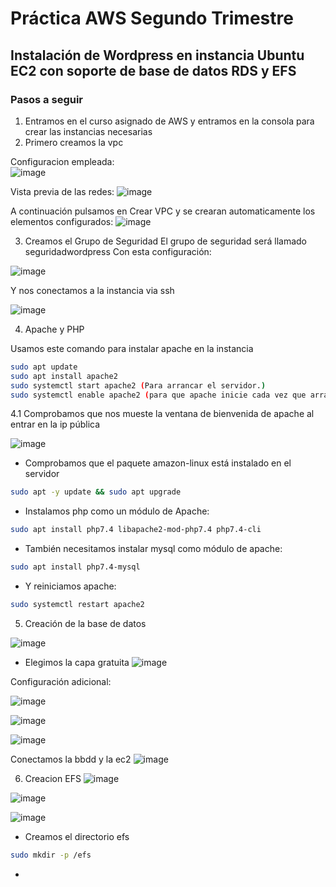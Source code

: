 # Práctica AWS Segundo Trimestre

## Instalación de Wordpress en instancia Ubuntu EC2 con soporte de base de datos RDS y EFS

### Pasos a seguir

1. Entramos en el curso asignado de AWS y entramos en la consola para crear las instancias necesarias
2. Primero creamos la vpc

Configuracion empleada:  
![image](https://github.com/user-attachments/assets/40dbb658-5035-41d4-9b7a-a47eadfe8623)

Vista previa de las redes: ![image](https://github.com/user-attachments/assets/f2dfedd8-625c-4220-90c7-bfa4fa49cfe5)

A continuación pulsamos en Crear VPC y se crearan automaticamente los elementos configurados:
![image](https://github.com/user-attachments/assets/c06af47c-bddf-45f9-a0c0-eb99e9845076)

3. Creamos el Grupo de Seguridad
El grupo de seguridad será llamado seguridadwordpress
Con esta configuración:

![image](https://github.com/user-attachments/assets/a681f553-ffa0-48ed-ba02-d268a384d373)

Y nos conectamos a la instancia via ssh 

![image](https://github.com/user-attachments/assets/108577d8-fd75-4f5f-b61c-f1ff4cf047c3)

4. Apache y PHP

Usamos este comando para instalar apache en la instancia
```bash
sudo apt update
sudo apt install apache2
sudo systemctl start apache2 (Para arrancar el servidor.)
sudo systemctl enable apache2 (para que apache inicie cada vez que arranca la instancia.)
```

4.1 Comprobamos que nos mueste la ventana de bienvenida de apache al entrar en la ip pública

![image](https://github.com/user-attachments/assets/efed92b0-9c2d-4ea1-a517-9061ec612182)

 - Comprobamos que el paquete amazon-linux está instalado en el servidor
```bash
sudo apt -y update && sudo apt upgrade
```

 - Instalamos php como un módulo de Apache:
```bash
sudo apt install php7.4 libapache2-mod-php7.4 php7.4-cli
```

 - También necesitamos instalar mysql como módulo de apache:
```bash
sudo apt install php7.4-mysql
```

 - Y reiniciamos apache:
```bash
sudo systemctl restart apache2
```

5. Creación de la base de datos

![image](https://github.com/user-attachments/assets/8ac49e09-b56f-459d-9547-bc58fe3e031e)

 - Elegimos la capa gratuita
![image](https://github.com/user-attachments/assets/fc8c2194-a4d0-4f4c-8506-2cc7465da4f1)


Configuración adicional: 

![image](https://github.com/user-attachments/assets/25366377-b02d-468f-8686-659ccf5bc82f)

![image](https://github.com/user-attachments/assets/3f3a328e-66a8-4a68-8f88-6a0f7e5443b5)

![image](https://github.com/user-attachments/assets/467cc07a-8025-4fa9-a907-ce668fd00dbd)

Conectamos la bbdd y la ec2
![image](https://github.com/user-attachments/assets/36536489-85fb-4576-921e-d96c6f5af0bb)

6. Creacion EFS
![image](https://github.com/user-attachments/assets/6228081b-d03d-4a8b-a500-13ff6d04dca8)

![image](https://github.com/user-attachments/assets/f5e89c67-c6eb-48c9-919e-d9fc0a18abc5)

![image](https://github.com/user-attachments/assets/3df84505-52f3-41ba-9f86-d896ae27ce36)

 - Creamos el directorio efs
```bash
sudo mkdir -p /efs
```

 - 


